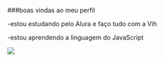 ###boas vindas ao meu perfil

-estou estudando pelo Alura e faço tudo com a Vih

-estou aprendendo a linguagem do JavaScript

![](https://media1.tenor.com/m/QiUtH4YUcocAAAAC/youre-welcome-pleasure.gif)
